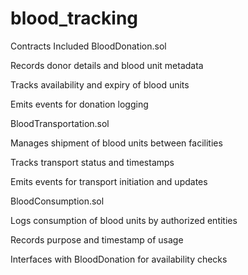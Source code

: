 # blood_tracking

Contracts Included
BloodDonation.sol

Records donor details and blood unit metadata

Tracks availability and expiry of blood units

Emits events for donation logging

BloodTransportation.sol

Manages shipment of blood units between facilities

Tracks transport status and timestamps

Emits events for transport initiation and updates

BloodConsumption.sol

Logs consumption of blood units by authorized entities

Records purpose and timestamp of usage

Interfaces with BloodDonation for availability checks
